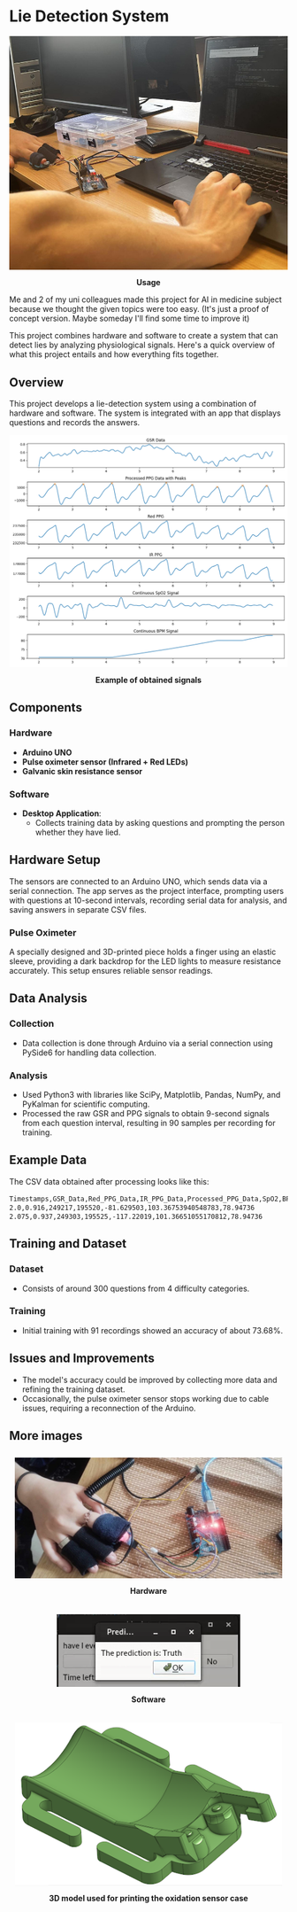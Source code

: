 # Lie Detection System

<div style="text-align: center;">
  <img src="assets/training.jpg" alt="Placeholder Image" style="display: block; margin: 0 auto;" />
  <p><strong>Usage</strong></p>
</div>

Me and 2 of my uni colleagues made this project for AI in medicine subject because we thought the given topics were too easy. (It's just a proof of concept version. Maybe someday I'll find some time to improve it)

This project combines hardware and software to create a system that can detect lies by analyzing physiological signals. Here's a quick overview of what this project entails and how everything fits together.

## Overview

This project develops a lie-detection system using a combination of hardware and software. The system is integrated with an app that displays questions and records the answers.

<div style="text-align: center;">
  <img src="assets/recording_20240621_124856_plot.png" alt="Placeholder Image" style="display: block; margin: 0 auto;" />
  <p><strong>Example of obtained signals</strong></p>
</div>

## Components

### Hardware

- **Arduino UNO**
- **Pulse oximeter sensor (Infrared + Red LEDs)**
- **Galvanic skin resistance sensor**

### Software

- **Desktop Application**: 
  - Collects training data by asking questions and prompting the person whether they have lied.

## Hardware Setup

The sensors are connected to an Arduino UNO, which sends data via a serial connection. The app serves as the project interface, prompting users with questions at 10-second intervals, recording serial data for analysis, and saving answers in separate CSV files.

### Pulse Oximeter

A specially designed and 3D-printed piece holds a finger using an elastic sleeve, providing a dark backdrop for the LED lights to measure resistance accurately. This setup ensures reliable sensor readings.

## Data Analysis

### Collection

- Data collection is done through Arduino via a serial connection using PySide6 for handling data collection.


### Analysis

- Used Python3 with libraries like SciPy, Matplotlib, Pandas, NumPy, and PyKalman for scientific computing.
- Processed the raw GSR and PPG signals to obtain 9-second signals from each question interval, resulting in 90 samples per recording for training.

## Example Data

The CSV data obtained after processing looks like this:

```
Timestamps,GSR_Data,Red_PPG_Data,IR_PPG_Data,Processed_PPG_Data,SpO2,BPM
2.0,0.916,249217,195520,-81.629503,103.36753940548783,78.94736
2.075,0.937,249303,195525,-117.22019,101.36651055170812,78.94736
```

## Training and Dataset

### Dataset

- Consists of around 300 questions from 4 difficulty categories.

### Training

- Initial training with 91 recordings showed an accuracy of about 73.68%.

## Issues and Improvements

- The model's accuracy could be improved by collecting more data and refining the training dataset.
- Occasionally, the pulse oximeter sensor stops working due to cable issues, requiring a reconnection of the Arduino.

## More images

<div style="text-align: center;">
  <div style="display: flex; flex-wrap: wrap; justify-content: center;">
    <div style="margin: 10px;">
      <img src="assets/hand.jpg" alt="Working system" style="display: block; margin: 0 auto;" />
      <p><strong>Hardware</strong></p>
    </div>
    <div style="margin: 10px;">
      <img src="assets/program.png" alt="Image 2" style="display: block; margin: 0 auto;" />
      <p><strong>Software</strong></p>
    </div>
    <div style="margin: 10px;">
      <img src="assets/3dmodel.png" alt="Image 3" style="display: block; margin: 0 auto;" />
      <p><strong>3D model used for printing the oxidation sensor case</strong></p>
    </div>
</div>

